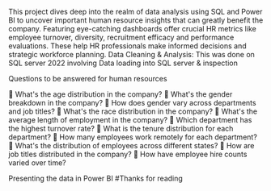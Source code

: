 This project dives deep into the realm of data analysis using SQL and Power BI to uncover important human resource insights that can greatly benefit the company.
Featuring eye-catching dashboards offer crucial HR metrics like employee turnover, diversity, recruitment efficacy and performance evaluations. These help HR professionals make informed decisions and strategic workforce planning.
Data Cleaning & Analysis:
This was done on SQL server 2022 involving Data loading into SQL server & inspection

Questions to be answered for human resources

	What's the age distribution in the company?
	What's the gender breakdown in the company?
	How does gender vary across departments and job titles?
	What's the race distribution in the company?
	What's the average length of employment in the company?
	Which department has the highest turnover rate?
	What is the tenure distribution for each department?
	How many employees work remotely for each department?
	What's the distribution of employees across different states?
	How are job titles distributed in the company?
	How have employee hire counts varied over time?

Presenting the data in Power BI
#Thanks for reading
